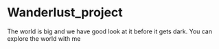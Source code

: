 # Wanderlust_project
The world is big and we have good look at it before it gets dark.
You can explore the world with me
